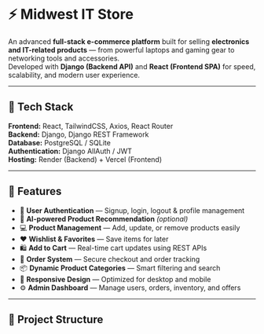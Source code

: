 # ⚡ Midwest IT Store

An advanced **full-stack e-commerce platform** built for selling **electronics and IT-related products** — from powerful laptops and gaming gear to networking tools and accessories.  
Developed with **Django (Backend API)** and **React (Frontend SPA)** for speed, scalability, and modern user experience.

---

## 🚀 Tech Stack

**Frontend:** React, TailwindCSS, Axios, React Router  
**Backend:** Django, Django REST Framework  
**Database:** PostgreSQL / SQLite  
**Authentication:** Django AllAuth / JWT  
**Hosting:** Render (Backend) + Vercel (Frontend)  

---

## 🛒 Features

- 🔐 **User Authentication** — Signup, login, logout & profile management  
- 🧠 **AI-powered Product Recommendation** *(optional)*  
- 💻 **Product Management** — Add, update, or remove products easily  
- ❤️ **Wishlist & Favorites** — Save items for later  
- 🛍️ **Add to Cart** — Real-time cart updates using REST APIs  
- 💸 **Order System** — Secure checkout and order tracking  
- 📦 **Dynamic Product Categories** — Smart filtering and search  
- 📱 **Responsive Design** — Optimized for desktop and mobile  
- ⚙️ **Admin Dashboard** — Manage users, orders, inventory, and offers  

---

## 🧩 Project Structure

